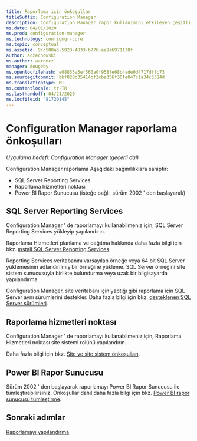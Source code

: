 ```yaml
---
title: Raporlama için önkoşullar
titleSuffix: Configuration Manager
description: Configuration Manager rapor kullanımını etkileyen çeşitli bağımlılıkları anlayın.
ms.date: 04/01/2020
ms.prod: configuration-manager
ms.technology: configmgr-core
ms.topic: conceptual
ms.assetid: 9cc508a5-5023-4833-b776-ae9a6971138f
author: aczechowski
ms.author: aaroncz
manager: dougeby
ms.openlocfilehash: e08833a5ef560a0f958fe68b4ade0d4717dffc73
ms.sourcegitcommit: bbf820c35414bf2cba356f30fe047c1a34c5384d
ms.translationtype: MT
ms.contentlocale: tr-TR
ms.lasthandoff: 04/21/2020
ms.locfileid: "81720145"
---
```

# <a name="prerequisites-for-reporting-in-configuration-manager"></a>Configuration Manager raporlama önkoşulları

*Uygulama hedefi: Configuration Manager (geçerli dal)*

Configuration Manager raporlama Aşağıdaki bağımlılıklara sahiptir:

- SQL Server Reporting Services
- Raporlama hizmetleri noktası
- Power BI Rapor Sunucusu (isteğe bağlı, sürüm 2002 ' den başlayarak)

## <a name="sql-server-reporting-services"></a>SQL Server Reporting Services

Configuration Manager ' de raporlamayı kullanabilmeniz için, SQL Server Reporting Services yükleyip yapılandırın.

Raporlama Hizmetleri planlama ve dağıtma hakkında daha fazla bilgi için bkz. [ınstall SQL Server Reporting Services](https://docs.microsoft.com/sql/reporting-services/install-windows/install-reporting-services).

Reporting Services veritabanını varsayılan örneğe veya 64 bit SQL Server yüklemesinin adlandırılmış bir örneğine yükleme. SQL Server örneğini site sistem sunucusuyla birlikte bulundurma veya uzak bir bilgisayarda yapılandırma.

Configuration Manager, site veritabanı için yaptığı gibi raporlama için SQL Server aynı sürümlerini destekler. Daha fazla bilgi için bkz. [desteklenen SQL Server sürümleri](../../plan-design/configs/support-for-sql-server-versions.md#bkmk_SQLVersions).

## <a name="reporting-services-point"></a>Raporlama hizmetleri noktası

Configuration Manager ' de raporlamayı kullanabilmeniz için, Raporlama Hizmetleri noktası site sistemi rolünü yapılandırın.

Daha fazla bilgi için bkz. [Site ve site sistem önkoşulları](../../plan-design/configs/site-and-site-system-prerequisites.md#bkmk_2012RSpoint).

## <a name="power-bi-report-server"></a>Power BI Rapor Sunucusu

Sürüm 2002 ' den başlayarak raporlamayı Power BI Rapor Sunucusu ile tümleştirebilirsiniz. Önkoşullar dahil daha fazla bilgi için bkz. [Power BI rapor sunucusu tümleştirme](powerbi-report-server.md).

## <a name="next-steps"></a>Sonraki adımlar

[Raporlamayı yapılandırma](configuring-reporting.md)
